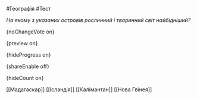 #Географія #Тест

*На якому з указаних островів рослинний і тваринний світ найбідніший?*

{noChangeVote on}

{preview on}

{hideProgress on}

{shareEnable off}

{hideCount on}

[[Мадагаскар]]
[[Ісландія]]
[[Калімантан]]
[[Нова Гвінея]]
